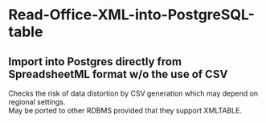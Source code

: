 # Read-Office-XML-into-PostgreSQL-table
## Import into Postgres directly from SpreadsheetML format w/o the use of CSV

Checks the risk of data distortion by CSV generation which may depend on regional settings.  
May be ported to other RDBMS provided that they support XMLTABLE.  
